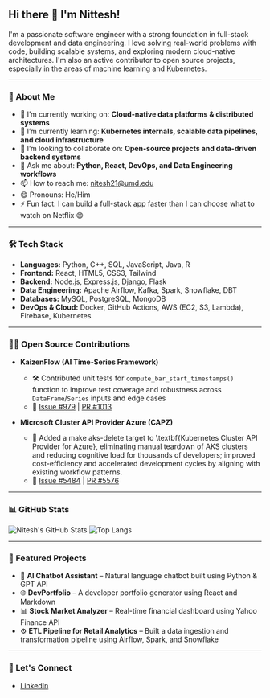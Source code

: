 ## Hi there 👋 I'm Nittesh!

I'm a passionate software engineer with a strong foundation in full-stack development and data engineering. I love solving real-world problems with code, building scalable systems, and exploring modern cloud-native architectures. I'm also an active contributor to open source projects, especially in the areas of machine learning and Kubernetes.

---

### 🚀 About Me

- 🔭 I’m currently working on: **Cloud-native data platforms & distributed systems**
- 🌱 I’m currently learning: **Kubernetes internals, scalable data pipelines, and cloud infrastructure**
- 👯 I’m looking to collaborate on: **Open-source projects and data-driven backend systems**
- 💬 Ask me about: **Python, React, DevOps, and Data Engineering workflows**
- 📫 How to reach me: [nitesh21@umd.edu](mailto:nitesh21@umd.edu)
- 😄 Pronouns: He/Him  
- ⚡ Fun fact: I can build a full-stack app faster than I can choose what to watch on Netflix 😄

---

### 🛠 Tech Stack

- **Languages:** Python, C++, SQL, JavaScript, Java, R  
- **Frontend:** React, HTML5, CSS3, Tailwind  
- **Backend:** Node.js, Express.js, Django, Flask  
- **Data Engineering:** Apache Airflow, Kafka, Spark, Snowflake, DBT  
- **Databases:** MySQL, PostgreSQL, MongoDB  
- **DevOps & Cloud:** Docker, GitHub Actions, AWS (EC2, S3, Lambda), Firebase, Kubernetes  

---

### 🧑‍💻 Open Source Contributions

- **KaizenFlow (AI Time-Series Framework)**  
  - 🛠️ Contributed unit tests for `compute_bar_start_timestamps()` function to improve test coverage and robustness across `DataFrame`/`Series` inputs and edge cases  
  - 🔗 [Issue #979](https://github.com/causify-ai/kaizenflow/issues/979) | [PR #1013](https://github.com/causify-ai/kaizenflow/pull/1013)

- **Microsoft Cluster API Provider Azure (CAPZ)**  
  - 🧵 Added a make aks-delete target to \textbf{Kubernetes Cluster API Provider for Azure}, eliminating manual teardown of AKS clusters and reducing cognitive load for thousands of developers; improved cost-efficiency and accelerated development cycles by aligning with existing workflow patterns.
  - 🔗 [Issue #5484](https://github.com/kubernetes-sigs/cluster-api-provider-azure/issues/5484) | [PR #5576](https://github.com/kubernetes-sigs/cluster-api-provider-azure/pull/5576)

---

### 📊 GitHub Stats

![Nitesh's GitHub Stats](https://github-readme-stats.vercel.app/api?username=Nitesh703&show_icons=true&theme=tokyonight)
![Top Langs](https://github-readme-stats.vercel.app/api/top-langs/?username=Nitesh703&layout=compact&theme=tokyonight)

---

### 📌 Featured Projects

- 🧠 **AI Chatbot Assistant** – Natural language chatbot built using Python & GPT API  
- 🌐 **DevPortfolio** – A developer portfolio generator using React and Markdown  
- 📊 **Stock Market Analyzer** – Real-time financial dashboard using Yahoo Finance API  
- ⚙️ **ETL Pipeline for Retail Analytics** – Built a data ingestion and transformation pipeline using Airflow, Spark, and Snowflake  

---

### 🔗 Let's Connect

- [LinkedIn](https://www.linkedin.com/in/nitesh-kataria-896789199)

